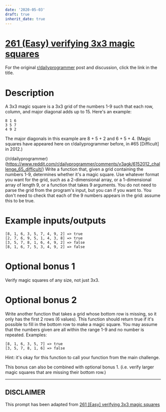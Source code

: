 ```yaml
---
date: '2020-05-03'
draft: true
inherit_date: true
---
```


# [261 (Easy) verifying 3x3 magic squares](https://www.reddit.com/r/dailyprogrammer/comments/4dccix/20160404_challenge_261_easy_verifying_3x3_magic/)

For the original [r/dailyprogrammer](https://www.reddit.com/r/dailyprogrammer/) post and discussion, click the link in the title.

# Description
A 3x3 magic square is a 3x3 grid of the numbers 1-9 such that each row, column, and major diagonal adds up to 15. Here's an example:


```
8 1 6
3 5 7
4 9 2
```
The major diagonals in this example are 8 + 5 + 2 and 6 + 5 + 4. (Magic squares have appeared here on r/dailyprogrammer before, in #65 [Difficult] in 2012.)

(/r/dailyprogrammer)
(https://www.reddit.com/r/dailyprogrammer/comments/v3agk/6152012_challenge_65_difficult/)
Write a function that, given a grid containing the numbers 1-9, determines whether it's a magic square. Use whatever format you want for the grid, such as a 2-dimensional array, or a 1-dimensional array of length 9, or a function that takes 9 arguments. You do not need to parse the grid from the program's input, but you can if you want to. You don't need to check that each of the 9 numbers appears in the grid: assume this to be true.

# Example inputs/outputs

```
[8, 1, 6, 3, 5, 7, 4, 9, 2] => true
[2, 7, 6, 9, 5, 1, 4, 3, 8] => true
[3, 5, 7, 8, 1, 6, 4, 9, 2] => false
[8, 1, 6, 7, 5, 3, 4, 9, 2] => false
```
# Optional bonus 1
Verify magic squares of any size, not just 3x3.

# Optional bonus 2
Write another function that takes a grid whose bottom row is missing, so it only has the first 2 rows (6 values). This function should return true if it's possible to fill in the bottom row to make a magic square. You may assume that the numbers given are all within the range 1-9 and no number is repeated. Examples:


```
[8, 1, 6, 3, 5, 7] => true
[3, 5, 7, 8, 1, 6] => false
```
Hint: it's okay for this function to call your function from the main challenge.

This bonus can also be combined with optional bonus 1. (i.e. verify larger magic squares that are missing their bottom row.)


----
## **DISCLAIMER**
This prompt has been adapted from [261 [Easy] verifying 3x3 magic squares](https://www.reddit.com/r/dailyprogrammer/comments/4dccix/20160404_challenge_261_easy_verifying_3x3_magic/
)
